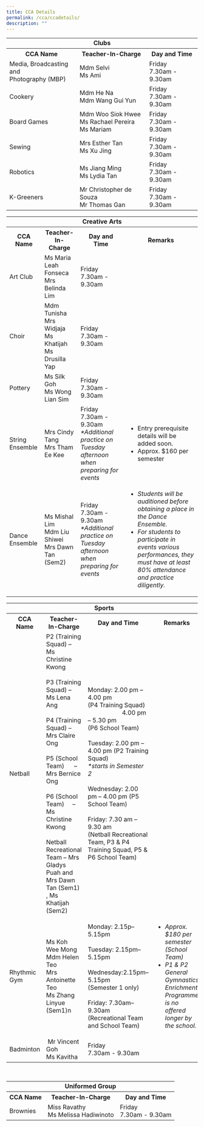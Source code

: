 ```yaml
---
title: CCA Details
permalink: /cca/ccadetails/
description: ""
---
```

<table style="width:100%" align="center">
	<tbody><tr>
    <td colspan="3" align="center"><b>Clubs</b></td>
  </tr><tr><th align="center">CCA Name</th><th align="center">Teacher-In-Charge</th><th align="center">Day and Time</th></tr>
	<tr>
    <td>Media, Broadcasting and <br>Photography (MBP)</td>
    <td>Mdm Selvi <br> Ms Ami</td>
    <td>Friday <br> 7.30am - 9.30am</td>
  </tr>
		<tr>
    <td>Cookery</td>
    <td>Mdm He Na <br> Mdm Wang Gui Yun</td>
    <td>Friday <br> 7.30am - 9.30am</td>
  </tr>
		<tr>
    <td>Board Games</td>
    <td>Mdm Woo Siok Hwee<br> Ms Rachael Pereira<br> Ms Mariam</td>
    <td>Friday <br> 7.30am - 9.30am</td>
  </tr>
	<tr>
    <td>Sewing</td>
    <td>Mrs Esther Tan <br>Ms Xu Jing</td>
    <td>Friday <br> 7.30am - 9.30am</td>
  </tr>
	<tr>
    <td>Robotics</td>
    <td>Ms Jiang Ming<br> Ms Lydia Tan</td>
  <td>Friday <br> 7.30am - 9.30am</td>
  </tr>
		<tr>
    <td>K-Greeners</td>
    <td>Mr Christopher de Souza <br>Mr Thomas Gan</td>
    <td>Friday <br> 7.30am - 9.30am</td>
  </tr>
</tbody></table>

<table style="width:100%" align="center">
	<tbody><tr>
   <td colspan="4" align="center"><b>Creative Arts</b></td>
  </tr><tr><th align="center">CCA Name</th><th align="center">Teacher-In-Charge</th><th align="center">Day and Time</th>  
		 <th align="center">Remarks</th></tr>
	<tr>
    <td>Art Club</td>
    <td>Ms Maria Leah Fonseca <br> Mrs Belinda Lim</td>
    <td>Friday <br> 7.30am - 9.30am</td>
		<td></td>
  </tr>
		<tr>
    <td>Choir</td>
    <td>Mdm Tunisha<br> Mrs Widjaja <br>Ms Khatijah<br>Ms Drusilla Yap</td>
    <td>Friday <br> 7.30am - 9.30am</td>
			<td></td>
  </tr>
		<tr>
    <td>Pottery</td>
    <td>Ms Silk Goh <br> Ms Wong Lian Sim</td>
    <td>Friday <br> 7.30am - 9.30am</td>
			<td></td>
  </tr>
	<tr>
    <td>String Ensemble</td>
    <td>Mrs Cindy Tang<br> Mrs Tham Ee Kee</td>
    <td>Friday <br> 7.30am - 9.30am<br><i>*Additional practice on Tuesday afternoon when preparing for events</i></td>
		<td><ul><li>Entry prerequisite details will be added soon.</li>
			<li>Approx. $160 per semester</li></ul></td>
  </tr>
	<tr>
    <td>Dance Ensemble</td>
    <td>Ms Mishal Lim<br>Mdm Liu Shiwei<br>Mrs Dawn Tan (Sem2)</td>
  <td>Friday <br> 7.30am - 9.30am<br><i>*Additional practice on Tuesday afternoon when preparing for events</i></td>
		<td><ul><li><i>Students will be auditioned before obtaining a place in the Dance Ensemble.</i>

</li><li><i>For students to participate in events various performances, they must have at least 80% attendance and practice diligently.</i></li></ul></td>
  </tr>
</tbody></table>

<table style="width:100%" align="center">
	<tbody><tr>
    <td colspan="4" align="center"><b>Sports</b></td>
  </tr><tr><th align="center">CCA Name</th><th align="center">Teacher-In-Charge</th><th align="center">Day and Time</th>  
		 <th align="center">Remarks</th></tr>
	<tr>
    <td>Netball</td>
    <td>P2 (Training Squad) –&nbsp; Ms Christine Kwong <br><br>
P3 (Training Squad) – Ms Lena Ang&nbsp;<br><br>
P4 (Training Squad) – Mrs Claire Ong<br><br>
P5 (School Team)&nbsp; &nbsp; &nbsp; – Mrs Bernice Ong<br><br>
P6 (School Team)&nbsp; &nbsp; &nbsp;– Ms Christine Kwong<br><br>
Netball Recreational Team – Mrs Gladys Puah and Mrs Dawn Tan (Sem1) , Ms Khatijah (Sem2)</td>
    <td>Monday: 2.00 pm – 4.00 pm <br>(P4 Training Squad)<br>
&nbsp; &nbsp; &nbsp; &nbsp; &nbsp; &nbsp; &nbsp; &nbsp; &nbsp; &nbsp; &nbsp;4.00 pm – 5.30 pm&nbsp; <br>(P6 School Team)<br><br>
Tuesday: 2.00 pm – 4.00 pm (P2 Training Squad)<br>
			<i>*starts in Semester 2</i><br><br>
Wednesday: 2.00 pm – 4.00 pm (P5 School Team)<br><br>
Friday: 7.30 am – 9.30 am&nbsp;<br>(Netball Recreational Team, P3 &amp; P4 Training Squad, P5 &amp; P6 School Team)</td>
					<td></td>
  </tr>
		<tr>
    <td>Rhythmic Gym</td>
    <td>Ms Koh Wee Mong<br>Mdm Helen Teo<br>Mrs Antoinette Teo<br>Ms Zhang Linyue (Sem1)n</td>
    <td>Monday: 2.15p–5.15pm <br>   <br>
Tuesday: 2.15pm–5.15pm    <br><br>
Wednesday:2.15pm–5.15pm<br>(Semester 1 only)<br><br>
Friday: 7.30am–9.30am (Recreational Team and School Team)</td>
			<td><ul><li><i>Approx. $180 per semester (School Team)
</i></li><li><i>P1 &amp; P2 General Gymnastics Enrichment Programme is no offered longer by the school.</i></li></ul></td>
  </tr>
		<tr>
    <td>Badminton</td>
    <td colspan="">&nbsp;Mr Vincent Goh <br> Ms Kavitha</td>
    <td>Friday <br> 7.30am - 9.30am</td>
					<td></td>
  </tr>		
</tbody>
</table><br>

<table style="width:100%" align="center">
	<tbody><tr>
    <td colspan="3" align="center"><b>Uniformed Group</b></td>
  </tr><tr><th align="center">CCA Name</th><th align="center">Teacher-In-Charge</th><th align="center">Day and Time</th></tr>
	<tr>
    <td>Brownies</td>
    <td>Miss Ravathy <br>Ms Melissa Hadiwinoto</td>
    <td>Friday <br> 7.30am - 9.30am</td>
  </tr>
</tbody></table>